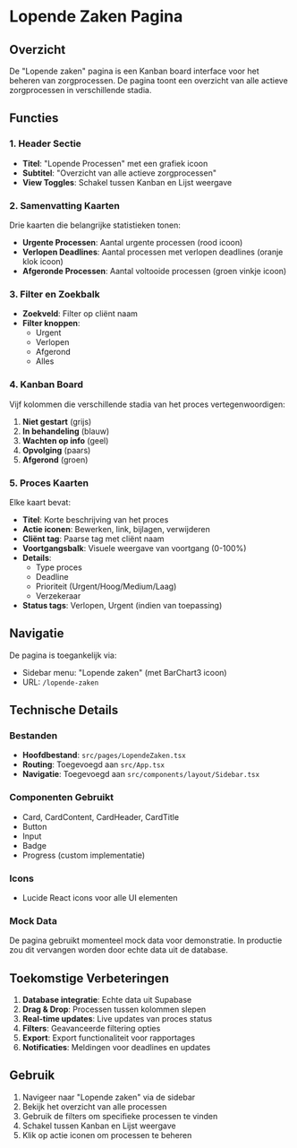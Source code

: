 # Lopende Zaken Pagina

## Overzicht
De "Lopende zaken" pagina is een Kanban board interface voor het beheren van zorgprocessen. De pagina toont een overzicht van alle actieve zorgprocessen in verschillende stadia.

## Functies

### 1. Header Sectie
- **Titel**: "Lopende Processen" met een grafiek icoon
- **Subtitel**: "Overzicht van alle actieve zorgprocessen"
- **View Toggles**: Schakel tussen Kanban en Lijst weergave

### 2. Samenvatting Kaarten
Drie kaarten die belangrijke statistieken tonen:
- **Urgente Processen**: Aantal urgente processen (rood icoon)
- **Verlopen Deadlines**: Aantal processen met verlopen deadlines (oranje klok icoon)
- **Afgeronde Processen**: Aantal voltooide processen (groen vinkje icoon)

### 3. Filter en Zoekbalk
- **Zoekveld**: Filter op cliënt naam
- **Filter knoppen**:
  - Urgent
  - Verlopen
  - Afgerond
  - Alles

### 4. Kanban Board
Vijf kolommen die verschillende stadia van het proces vertegenwoordigen:

1. **Niet gestart** (grijs)
2. **In behandeling** (blauw)
3. **Wachten op info** (geel)
4. **Opvolging** (paars)
5. **Afgerond** (groen)

### 5. Proces Kaarten
Elke kaart bevat:
- **Titel**: Korte beschrijving van het proces
- **Actie iconen**: Bewerken, link, bijlagen, verwijderen
- **Cliënt tag**: Paarse tag met cliënt naam
- **Voortgangsbalk**: Visuele weergave van voortgang (0-100%)
- **Details**:
  - Type proces
  - Deadline
  - Prioriteit (Urgent/Hoog/Medium/Laag)
  - Verzekeraar
- **Status tags**: Verlopen, Urgent (indien van toepassing)

## Navigatie
De pagina is toegankelijk via:
- Sidebar menu: "Lopende zaken" (met BarChart3 icoon)
- URL: `/lopende-zaken`

## Technische Details

### Bestanden
- **Hoofdbestand**: `src/pages/LopendeZaken.tsx`
- **Routing**: Toegevoegd aan `src/App.tsx`
- **Navigatie**: Toegevoegd aan `src/components/layout/Sidebar.tsx`

### Componenten Gebruikt
- Card, CardContent, CardHeader, CardTitle
- Button
- Input
- Badge
- Progress (custom implementatie)

### Icons
- Lucide React icons voor alle UI elementen

### Mock Data
De pagina gebruikt momenteel mock data voor demonstratie. In productie zou dit vervangen worden door echte data uit de database.

## Toekomstige Verbeteringen
1. **Database integratie**: Echte data uit Supabase
2. **Drag & Drop**: Processen tussen kolommen slepen
3. **Real-time updates**: Live updates van proces status
4. **Filters**: Geavanceerde filtering opties
5. **Export**: Export functionaliteit voor rapportages
6. **Notificaties**: Meldingen voor deadlines en updates

## Gebruik
1. Navigeer naar "Lopende zaken" via de sidebar
2. Bekijk het overzicht van alle processen
3. Gebruik de filters om specifieke processen te vinden
4. Schakel tussen Kanban en Lijst weergave
5. Klik op actie iconen om processen te beheren